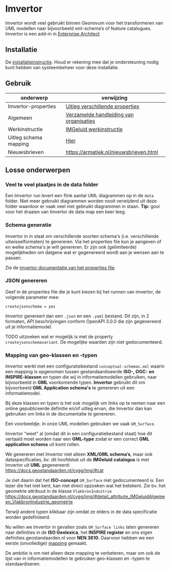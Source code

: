 # Imvertor

Imvertor wordt veel gebruikt binnen Geonovum voor het transformeren van UML 
modellen naar bijvoorbeeld xml-schema’s of feature catalogues. Imvertor is
een add-in in [Enterprise Architect](../EA/index.md)

## Installatie

De [installatieinstructie](https://armatiek.nl/doc/imvertor/imvertor-startup/1.0/#installeren-van-de-software). Houd er rekening mee dat je ondersteuning nodig kunt hebben van systeembeheer voor deze installatie.

## Gebruik

| onderwerp             | verwijzing                                                                                                                    |
| --------------------- | ----------------------------------------------------------------------------------------------------------------------------- |
| Imvertor-properties   | [Uitleg verschillende properties](https://imvertor.armatiek.nl/imvertor-executor/dashboard/wiki?key=info-IMVERTORCONFIG-PROP) |
| Algemeen              | [Verzamelde handleiding van organisaties](https://vng-realisatie.github.io/Model-Driven-Design-Documentatie/)                 |
| Werkinstructie        | [IMGeluid werkinstructie](https://geonovum.atlassian.net/l/cp/Fi0U9bCk)                                                       |
| Uitleg schema mapping | [Hier](https://imvertor.armatiek.nl/imvertor-executor/dashboard/wiki?key=info-IMVERTORCONCEPTUALSCHEMAS)                      |
| Nieuwsbrieven         | <https://armatiek.nl/nieuwsbrieven.html> |


## Losse onderwerpen

### Veel te veel plaatjes in de data folder

Een Imvertor run levert een flink aantal UML diagrammen op in de `data` folder. Niet meer gebruikt diagrammen worden nooit verwijderd uit deze folder waardoor er vaak veel niet gebruikt diagrammen in staan. **Tip:** gooi voor het draaien van Imvertor de data map een keer leeg.

### Schema generatie

Imvertor in in staat om verschillende soorten schema's (i.e. verschillende
uitwisselformaten) te genereren. Via het properties file kun je aangeven of en
welke schema's je wilt genereren. Er zijn ook (gelimiteerde) mogelijkheden om
datgene wat er gegenereerd wordt aan je wensen aan te passen. 

Zie de [imvertor documentatie van het properties
file](https://imvertor.armatiek.nl/imvertor-executor/dashboard/wiki?key=info-IMVERTORCONFIG-PROP). 

### JSON genereren

Geef in de properties file die je kunt kiezen bij het runnen van imvertor, de volgende parameter mee: 

`createjsonschema = yes`

Imvertor genereert dan een `.json` en een `.yaml` bestand. Dit zijn, in 2
formaten, API beschrijvingen conform OpenAPI 3.0.0 die zijn gegenereerd uit je
informatiemodel. 

TODO uitzoeken wat er mogelijk is met de property `createjsonschemavariant`. De
mogelijke waarden zijn niet gedocumenteerd.


### Mapping van geo-klassen en -typen

Imvertor werkt met een configuratiebestand `conceptual-schemas.xml` waarin een
mapping is opgenomen tussen gestandaardiseerde **ISO-, OGC- en INSPIRE-klassen**
en typen die wij in informatiemodellen gebruiken, naar bijvoorbeeld in **GML**
voorkomende typen. **Imvertor** gebruikt dit om bijvoorbeeld **GML Application
schema's** te genereren uit een informatiemodel. 

Bij deze klassen en typen is het ook mogelijk om links op te nemen naar een
online gepubliceerde definitie en/of uitleg ervan, die Imvertor dan kan
gebruiken om links in de documentatie te genereren. 

Een voorbeeldje. In onze UML modellen gebruiken we vaak `GM_Surface`. 

Imvertor “weet” al (omdat dit in een configuratiebestand staat) hoe dit vertaald
moet worden naar een **GML-type** zodat er een correct **GML application
schema** uit komt rollen. 

We genereren met Imvertor niet alleen **XML/GML schema’s**, maar ook
dataspecificaties, bv. dit hoofdstuk uit de **IMGeluid** **catalogus** is met
Imvertor uit **UML** gegenereerd: https://docs.geostandaarden.nl/cvgg/img/#cat

Je ziet daarin dat het **ISO-concept** `GM_Surface` niet gedocumenteerd is. Een
lezer die het niet kent, kan niet direct opzoeken wat het betekent. Zie bv. het
geometrie attribuut in de klasse `VlakbronIndustrie`
https://docs.geostandaarden.nl/cvgg/img/#detail_attribute_IMGeluidAlgemeen_VlakbronIndustrie_geometrie

Terwijl andere typen klikbaar zijn omdat ze elders in de data specificatie
worden gedefinieerd. 

Nu willen we Imvertor in gevallen zoals `GM_Surface links` laten genereren naar
definities in de **ISO Geolexica**, het **INSPIRE register** en ons eigen
definities.geostandaarden.nl voor **NEN 3610**. Daarvoor hebben we een eerste
(onvolledige)
[mapping](mapping-ISOlexicon.xlsx)
gemaakt. 

De ambitie is om niet alleen deze mapping te verbeteren, maar om ook de lijst
van in informatiemodellen te gebruiken geo-klassen en -typen te standaardiseren. 
